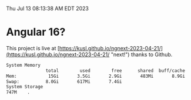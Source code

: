Thu Jul 13 08:13:38 AM EDT 2023

# Angular 16?


This project is live at [https://kusl.github.io/ngnext-2023-04-21/](https://kusl.github.io/ngnext-2023-04-21/ "next!") thanks to Github.

```bash
System Memory
               total        used        free      shared  buff/cache   available
Mem:            15Gi       3.5Gi       2.9Gi       483Mi       8.9Gi        11Gi
Swap:          8.0Gi       617Mi       7.4Gi
System Storage
747M	.
